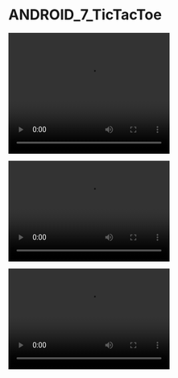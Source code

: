 # ANDROID_7_TicTacToe

<video width="320" height="240" controls>
  <source src="Tic_Tac_toe_video.mp4" type="video/mp4">
  Your browser does not support the video tag.
</video>

<video src="Tic_Tac_toe_video.mp4" width="320" height="200" controls preload></video>

<video width="320" height="200" controls preload> 
    <source src="Tic_Tac_toe_video.mp4"></source> 
</video>
